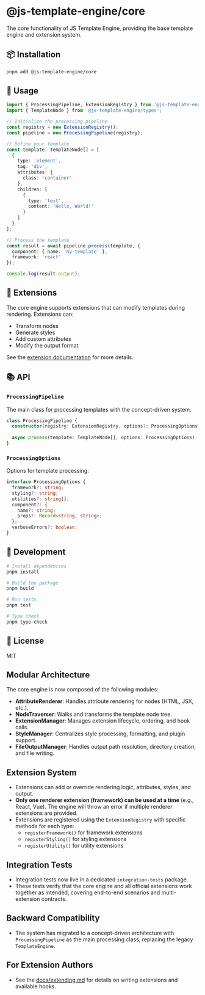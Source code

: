 # @js-template-engine/core

The core functionality of JS Template Engine, providing the base template engine and extension system.

## 📦 Installation

```bash
pnpm add @js-template-engine/core
```

## 🚀 Usage

```typescript
import { ProcessingPipeline, ExtensionRegistry } from '@js-template-engine/core';
import { TemplateNode } from '@js-template-engine/types';

// Initialize the processing pipeline
const registry = new ExtensionRegistry();
const pipeline = new ProcessingPipeline(registry);

// Define your template
const template: TemplateNode[] = [
  {
    type: 'element',
    tag: 'div',
    attributes: {
      class: 'container'
    },
    children: [
      {
        type: 'text',
        content: 'Hello, World!'
      }
    ]
  }
];

// Process the template
const result = await pipeline.process(template, {
  component: { name: 'my-template' },
  framework: 'react'
});

console.log(result.output);
```

## 🔌 Extensions

The core engine supports extensions that can modify templates during rendering. Extensions can:

- Transform nodes
- Generate styles
- Add custom attributes
- Modify the output format

See the [extension documentation](../../README.md#-using-extensions) for more details.

## 📚 API

### `ProcessingPipeline`

The main class for processing templates with the concept-driven system.

```typescript
class ProcessingPipeline {
  constructor(registry: ExtensionRegistry, options?: ProcessingOptions);
  
  async process(template: TemplateNode[], options: ProcessingOptions): Promise<ProcessingResult>;
}
```

### `ProcessingOptions`

Options for template processing:

```typescript
interface ProcessingOptions {
  framework?: string;
  styling?: string;
  utilities?: string[];
  component?: {
    name?: string;
    props?: Record<string, string>;
  };
  verboseErrors?: boolean;
}
```

## 🔧 Development

```bash
# Install dependencies
pnpm install

# Build the package
pnpm build

# Run tests
pnpm test

# Type check
pnpm type-check
```

## 📝 License

MIT 

## Modular Architecture

The core engine is now composed of the following modules:
- **AttributeRenderer**: Handles attribute rendering for nodes (HTML, JSX, etc.).
- **NodeTraverser**: Walks and transforms the template node tree.
- **ExtensionManager**: Manages extension lifecycle, ordering, and hook calls.
- **StyleManager**: Centralizes style processing, formatting, and plugin support.
- **FileOutputManager**: Handles output path resolution, directory creation, and file writing.

## Extension System
- Extensions can add or override rendering logic, attributes, styles, and output.
- **Only one renderer extension (framework) can be used at a time** (e.g., React, Vue). The engine will throw an error if multiple renderer extensions are provided.
- Extensions are registered using the `ExtensionRegistry` with specific methods for each type:
  - `registerFramework()` for framework extensions
  - `registerStyling()` for styling extensions  
  - `registerUtility()` for utility extensions

## Integration Tests
- Integration tests now live in a dedicated `integration-tests` package.
- These tests verify that the core engine and all official extensions work together as intended, covering end-to-end scenarios and multi-extension contracts.

## Backward Compatibility
- The system has migrated to a concept-driven architecture with `ProcessingPipeline` as the main processing class, replacing the legacy `TemplateEngine`.

## For Extension Authors
- See the [docs/extending.md](../../docs/extending.md) for details on writing extensions and available hooks. 